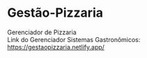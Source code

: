 # Gestão-Pizzaria
 Gerenciador de Pizzaria
 <br>
Link do Gerenciador Sistemas Gastronômicos: https://gestaopizzaria.netlify.app/